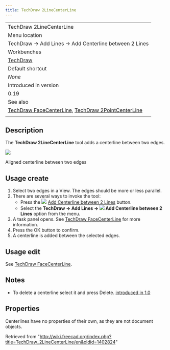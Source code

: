 ```yaml
---
title: TechDraw 2LineCenterLine
---
```


|                                                                                                                                                                    |
| ------------------------------------------------------------------------------------------------------------------------------------------------------------------ |
| TechDraw 2LineCenterLine                                                                                                                                           |
| Menu location                                                                                                                                                      |
| TechDraw → Add Lines → Add Centerline between 2 Lines                                                                                                              |
| Workbenches                                                                                                                                                        |
| [TechDraw](/TechDraw_Workbench "TechDraw Workbench")                                                                                                               |
| Default shortcut                                                                                                                                                   |
| _None_                                                                                                                                                             |
| Introduced in version                                                                                                                                              |
| 0.19                                                                                                                                                               |
| See also                                                                                                                                                           |
| [TechDraw FaceCenterLine](/TechDraw_FaceCenterLine "TechDraw FaceCenterLine"), [TechDraw 2PointCenterLine](/TechDraw_2PointCenterLine "TechDraw 2PointCenterLine") |
|                                                                                                                                                                    |

## Description

The **TechDraw 2LineCenterLine** tool adds a centerline between two edges.

![](/images/CL2LinesSample.png)

Aligned centerline between two edges

## Usage create

1. Select two edges in a View. The edges should be more or less parallel.
2. There are several ways to invoke the tool:
   - Press the ![](/images/TechDraw_2LineCenterLine.svg) [Add Centerline between 2 Lines](/TechDraw_2LineCenterLine "TechDraw 2LineCenterLine") button.
   - Select the **TechDraw → Add Lines → ![](/images/TechDraw_2LineCenterLine.svg) Add Centerline between 2 Lines** option from the menu.
3. A task panel opens. See [TechDraw FaceCenterLine](/TechDraw_FaceCenterLine#Options "TechDraw FaceCenterLine") for more information.
4. Press the OK button to confirm.
5. A centerline is added between the selected edges.

## Usage edit

See [TechDraw FaceCenterLine](/TechDraw_FaceCenterLine#Usage_edit "TechDraw FaceCenterLine").

## Notes

- To delete a centerline select it and press Delete. [introduced in 1.0](/Release_notes_1.0 "Release notes 1.0")

## Properties

Centerlines have no properties of their own, as they are not document objects.

Retrieved from "<http://wiki.freecad.org/index.php?title=TechDraw_2LineCenterLine/en&oldid=1402824>"
